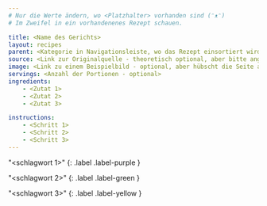 ```yaml
---
# Nur die Werte ändern, wo <Platzhalter> vorhanden sind (ᵔᴥᵔ)
# Im Zweifel in ein vorhandenenes Rezept schauen.

title: <Name des Gerichts>
layout: recipes
parent: <Kategorie in Navigationsleiste, wo das Rezept einsortiert wird. Es gibt: "Frühstück", "Hauptspeisen", "Beilagen", "Soßen", "Nachtisch". Es kann nur eine Kategorie eingetragen werden.>
source: <Link zur Originalquelle - theoretisch optional, aber bitte angeben wenn das Rezept nicht von dir selbst stammt!>
image: <Link zu einem Beispielbild - optional, aber hübscht die Seite auf (◕‿◕✿)>
servings: <Anzahl der Portionen - optional>
ingredients:
    - <Zutat 1>
    - <Zutat 2>
    - <Zutat 3>

instructions:
    - <Schritt 1>
    - <Schritt 2>
    - <Schritt 3>
---
```

"<schlagwort 1>"
{: .label .label-purple }

"<schlagwort 2>"
{: .label .label-green }

"<schlagwort 3>"
{: .label .label-yellow }
